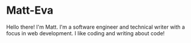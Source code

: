 # Matt-Eva

Hello there! I'm Matt. I'm a software engineer and technical writer with a focus in web development. I like coding and writing about code!
